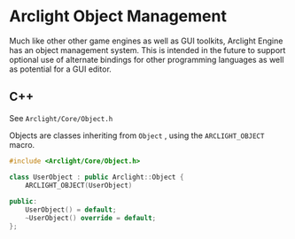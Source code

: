 # Arclight Object Management

Much like other other game engines as well as GUI toolkits, Arclight Engine has an object management system. This is intended in the future to support optional use of alternate bindings for other programming languages as well as potential for a GUI editor.

## C++

See `Arclight/Core/Object.h`

Objects are classes inheriting from `Object` , using the `ARCLIGHT_OBJECT` macro.

```c++
#include <Arclight/Core/Object.h>

class UserObject : public Arclight::Object {
    ARCLIGHT_OBJECT(UserObject)
        
public:
    UserObject() = default;
    ~UserObject() override = default;
};
```



